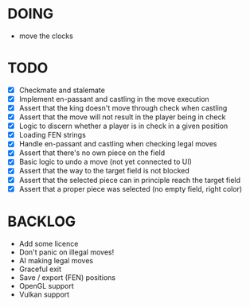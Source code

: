 # DOING
- move the clocks

# TODO
- [x] Checkmate and stalemate
- [x] Implement en-passant and castling in the move execution
- [x] Assert that the king doesn't move through check when castling
- [x] Assert that the move will not result in the player being in check
- [x] Logic to discern whether a player is in check in a given position
- [x] Loading FEN strings
- [x] Handle en-passant and castling when checking legal moves
- [x] Assert that there's no own piece on the field
- [x] Basic logic to undo a move (not yet connected to UI)
- [x] Assert that the way to the target field is not blocked
- [x] Assert that the selected piece can in principle reach the target field
- [x] Assert that a proper piece was selected (no empty field, right color)

# BACKLOG
* Add some licence
* Don't panic on illegal moves!
* AI making legal moves
* Graceful exit
* Save / export (FEN) positions
* OpenGL support
* Vulkan support